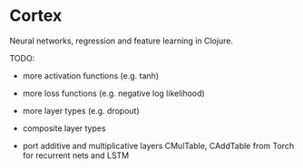 # Cortex

Neural networks, regression and feature learning in Clojure.


TODO:

* more activation functions (e.g. tanh)
* more loss functions (e.g. negative log likelihood)
* more layer types (e.g. dropout)

* composite layer types
 - port additive and multiplicative layers CMulTable, CAddTable from Torch for recurrent nets and LSTM


